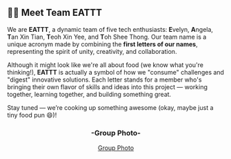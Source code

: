 ## 👩‍💻 Meet Team EATTT

We are **EATTT**, a dynamic team of five tech enthusiasts: **E**velyn, **A**ngela, **T**an Xin Tian, **T**eoh Xin Yee, and **T**oh Shee Thong. Our team name is a unique acronym made by combining the **first letters of our names**, representing the spirit of unity, creativity, and collaboration.

Although it might look like we're all about food (we know what you're thinking!), **EATTT** is actually a symbol of how we "consume" challenges and "digest" innovative solutions. Each letter stands for a member who's bringing their own flavor of skills and ideas into this project — working together, learning together, and building something great.

Stay tuned — we’re cooking up something awesome (okay, maybe just a tiny food pun 😄)!

<div align="center">
  <h3>-Group Photo-</h3>
  <a href="https://github.com/TOH1004/EATTT/blob/6c32f5342114747061639957c9db947a3b4ac672/Members/Group%20Photo.jpg">Group Photo</a>
